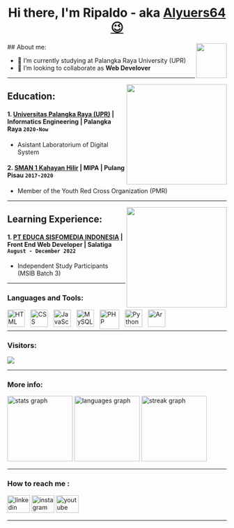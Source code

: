 <h1 align="center">Hi there, I'm Ripaldo - aka <a href="https://github.com/Alyuers64/">Alyuers64😉</a></h1>
   
  <img align="right" height="80" width="70" src="https://media.tenor.com/VIrdreHaxiEAAAAi/alymew-aly.gif"/>
## About me:


- 🌱 I’m currently studying at Palangka Raya University (UPR)
- 👯 I’m looking to collaborate as **Web Develover**

---

<img align='right' src="https://www.upr.ac.id/assets/images/logo/0.png" width="230"> 

## Education:

#### 1. [Universitas Palangka Raya (UPR)](https://www.upr.ac.id/) | Informatics Engineering | Palangka Raya `2020-Now`
   - Asistant Laboratorium of Digital System
   
 #### 2. [SMAN 1 Kahayan Hilir](https://sman1kahayanhilir.sch.id/) | MIPA | Pulang Pisau `2017-2020`
   - Member of the Youth Red Cross Organization (PMR)

---

<img align='right' src="https://www.gamelab.id/img/logo-gamelab-187x51.png?v=3.10?v=3.1?v=1.1" width="230">


## Learning Experience:

#### 1. [PT EDUCA SISFOMEDIA INDONESIA](https://www.gamelab.id/) | Front End Web Developer | Salatiga `August - December 2022`
   - Independent Study Participants (MSIB Batch 3)

---

### Languages and Tools:

[<img align="left" alt="HTML" width="40px" src="https://cdn-icons-png.flaticon.com/512/1532/1532556.png" style="padding-right:10px;" />][webdev]
[<img align="left" alt="CSS" width="40px" src="https://cdn-icons-png.flaticon.com/512/732/732190.png" style="padding-right:10px;" />][webdev]
[<img align="left" alt="JavaScript" width="40px" src="https://cdn-icons-png.flaticon.com/512/5968/5968292.png" style="padding-right:10px;" />][webdev]
[<img align="left" alt="MySQL" width="40px" src="https://cdn-icons-png.flaticon.com/512/5968/5968313.png" style="padding-right:10px;" />][webdev]
[<img align="left" alt="PHP" width="45px" src="https://cdn-icons-png.flaticon.com/128/5968/5968332.png" style="padding-right:10px;" />][webdev]
[<img align="left" alt="Python" width="40px" src="https://cdn-icons-png.flaticon.com/512/5968/5968350.png" style="padding-right:10px;" />][webdev]
[<img align="left" alt="Ar" width="40px" src="https://cdn.iconscout.com/icon/free/png-256/free-arduino-226072.png" style="padding-right:10px;" />][webdev]

<br />
<br />

---

### Visitors:

<div align="left">
  <img src="https://profile-counter.glitch.me/Alyuers64/count.svg?"  />
</div>

---

### More info:

<div align="left">
  <img src="https://github-readme-stats.vercel.app/api?username=Alyuers64&hide_title=false&hide_rank=false&show_icons=true&include_all_commits=true&count_private=true&disable_animations=false&theme=dark&locale=en&hide_border=true&order=1" height="150" alt="stats graph"  />
  <img src="https://github-readme-stats.vercel.app/api/top-langs?username=Alyuers64&locale=en&hide_title=false&layout=compact&card_width=320&langs_count=8&theme=dark&hide_border=true&order=2" height="150" alt="languages graph"  />
  <img src="https://streak-stats.demolab.com?user=Alyuers64&locale=en&mode=daily&theme=dark&hide_border=true&border_radius=5&date_format=j M[ Y]&order=3" height="150" alt="streak graph"  />
</div>

---

### How to reach me :

<div align="left">
    <a href="https://www.linkedin.com/in/ripaldo-alyura-7b4aa7242/">
  <img src="https://raw.githubusercontent.com/maurodesouza/profile-readme-generator/master/src/assets/icons/social/linkedin/default.svg" width="52" height="40" alt="linkedin logo"  /></a>
    <a href="https://www.instagram.com/alyuers_64/">
  <img src="https://raw.githubusercontent.com/maurodesouza/profile-readme-generator/master/src/assets/icons/social/instagram/default.svg" width="52" height="40" alt="instagram logo"  /></a>
    <a href="https://www.youtube.com/channel/UCbc4F_Z_JNic9AWRsltAMFg">
  <img src="https://raw.githubusercontent.com/maurodesouza/profile-readme-generator/master/src/assets/icons/social/youtube/default.svg" width="52" height="40" alt="youtube logo"  /></a>
</div>

---

<!-- [![website](./img/youtube-light.svg)](https://www.youtube.com/channel/UCbc4F_Z_JNic9AWRsltAMFg#gh-light-mode-only)
[![website](./img/youtube-dark.svg)](https://www.youtube.com/channel/UCbc4F_Z_JNic9AWRsltAMFg#gh-dark-mode-only)
&nbsp;&nbsp;
[![website](./img/linkedin-light.svg)](https://www.linkedin.com/in/ripaldo-alyura-7b4aa7242/#gh-light-mode-only)
[![website](./img/linkedin-dark.svg)](https://www.linkedin.com/in/ripaldo-alyura-7b4aa7242/#gh-dark-mode-only)
&nbsp;&nbsp;
[![website](./img/instagram-light.svg)](https://www.instagram.com/alyuers_64/#gh-light-mode-only)
[![website](./img/instagram-dark.svg)](https://www.instagram.com/alyuers_64/#gh-dark-mode-only) -->



[webdev]: https://github.com/Alyuers64/








